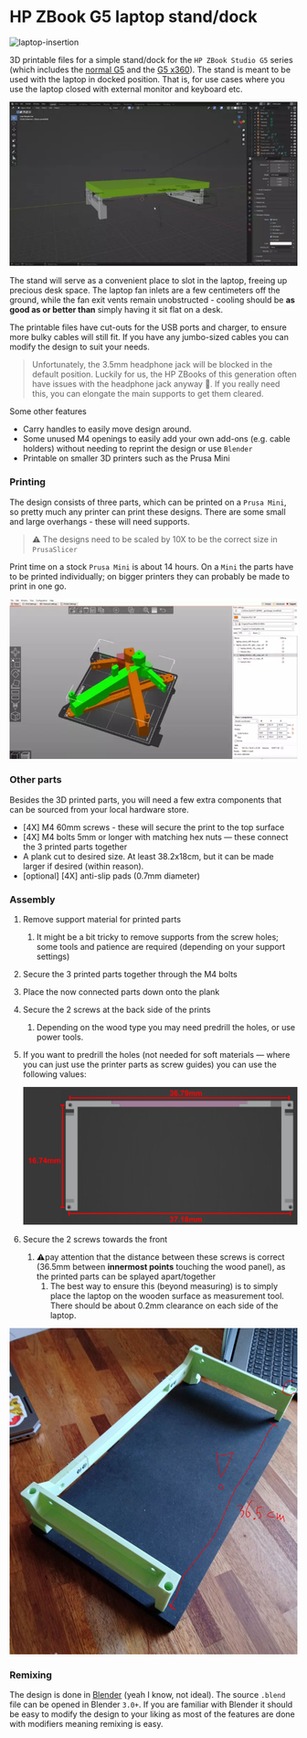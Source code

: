 # HP ZBook G5 laptop stand/dock

![laptop-insertion](media/laptop-insertion.webp)

3D printable files for a simple stand/dock for the `HP ZBook Studio G5` series (which includes the [normal G5](https://support.hp.com/nl-nl/product/hp-zbook-studio-g5-mobile-workstation/18865653/manuals) and the [G5 x360](https://support.hp.com/nl-nl/drivers/selfservice/hp-zbook-studio-x360-g5-convertible-workstation/20075826)). The stand is meant to be used with the laptop in docked position. That is, for use cases where you use the laptop closed with external monitor and keyboard etc.

![blender-lookaround](media/blender-lookaround.webp)

The stand will serve as a convenient place to slot in the laptop, freeing up precious desk space. The laptop fan inlets are a few centimeters off the ground, while the fan exit vents remain unobstructed - cooling should be **as good as or better than** simply having it sit flat on a desk. 

The printable files have cut-outs for the USB ports and charger, to ensure more bulky cables will still fit. If you have any jumbo-sized cables you can modify the design to suit your needs.

> Unfortunately, the 3.5mm headphone jack will be blocked in the default position. Luckily for us, the HP ZBooks of this generation often have issues with the headphone jack anyway 🤣. If you really need this, you can elongate the main supports to get them cleared.

Some other features
* Carry handles to easily move design around. 
* Some unused M4 openings to easily add your own add-ons (e.g. cable holders) without needing to reprint the design or use `Blender`
* Printable on smaller 3D printers such as the Prusa Mini

### Printing

The design consists of three parts, which can be printed on a `Prusa Mini`, so pretty much any printer can print these designs. There are some small and large overhangs - these will need supports. 

> ⚠️ The designs need to be scaled by 10X to be the correct size in `PrusaSlicer`

Print time on a stock `Prusa Mini` is about 14 hours. On a `Mini` the parts have to be printed individually; on bigger printers they can probably be made to print in one go.

![prusa-slicer-demo](media/prusaslicer.webp)

### Other parts

Besides the 3D printed parts, you will need a few extra components that can be sourced from your local hardware store.

* [4X] M4 60mm screws - these will secure the print to the top surface
* [4X] M4 bolts 5mm or longer with matching hex nuts — these connect the 3 printed parts together
* A plank cut to desired size. At least 38.2x18cm, but it can be made larger if desired (within reason). 
* [optional] [4X] anti-slip pads (0.7mm diameter)

### Assembly

1. Remove support material for printed parts
   
   1. It might be a bit tricky to remove supports from the screw holes; some tools and patience are required (depending on your support settings)
2. Secure the 3 printed parts together through the M4 bolts
3. Place the now connected parts down onto the plank
4. Secure the 2 screws at the back side of the prints 
   
   1. Depending on the wood type you may need predrill the holes, or use power tools. 
   
2. If you want to predrill the holes (not needed for soft materials — where  you can just use the printer parts as screw guides) you can use the following values:
   
     ![screw_dimensions](media/screw_dimensions.png)
   
5. Secure the 2 screws towards the front 
   1. ⚠️pay attention that the distance between these screws is correct (36.5mm between **innermost points** touching the wood panel), as the printed parts can be splayed apart/together
      1. The best way to ensure this (beyond measuring) is to simply place the laptop on the wooden surface as measurement tool. There should be about 0.2mm clearance on each side of the laptop.


![assembly_points](media/assembly_points.JPG)

### Remixing

The design is done in [Blender](https://www.blender.org/) (yeah I know, not ideal). The source `.blend` file can be opened in Blender `3.0+`. If you are familiar with Blender it should be easy to modify the design to your liking as most of the features are done with modifiers meaning remixing  is easy.